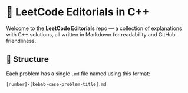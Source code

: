 # 🧠 LeetCode Editorials in C++

Welcome to the **LeetCode Editorials** repo — a collection of explanations with C++ solutions, all written in Markdown for readability and GitHub friendliness.

## 📁 Structure

Each problem has a single `.md` file named using this format:

    [number]-[kebab-case-problem-title].md
